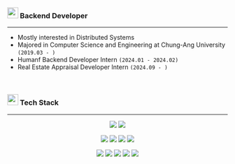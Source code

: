 
<p align="left">

<h3><img src="https://github.com/Tarikul-Islam-Anik/Animated-Fluent-Emojis/blob/master/Emojis/Hand%20gestures/Eyes.png" width="25" height="25" />  Backend Developer</h3>

---

- Mostly interested in Distributed Systems
- Majored in Computer Science and Engineering at Chung-Ang University `(2019.03 - )`
- Humanf Backend Developer Intern `(2024.01 - 2024.02)`
- Real Estate Appraisal Developer Intern `(2024.09 - )`

<br/>

<h3><img src="https://github.com/Tarikul-Islam-Anik/Animated-Fluent-Emojis/blob/master/Emojis/Travel%20and%20places/Rocket.png" width="25" height="25"/> Tech Stack </h3>

---

<div align="center">

  <p>
    <img src="https://img.shields.io/badge/-Java-ED8B00?style=flat&logo=openjdk&logoColor=black"/>
    <img src="https://img.shields.io/badge/-Spring%20boot-6DB33F?style=flat&logo=Spring%20boot&logoColor=white"/>
<!--     <img src="https://img.shields.io/badge/-Python-14354C?style=flat&logo=Python&logoColor=white"/> -->
  </p>

  <p>
<!--     <img src="https://img.shields.io/badge/-Django-grey?style=flat&logo=Django&logoColor=white"/> -->
<!--     <img src="https://img.shields.io/badge/-Flutter-02569B?style=flat&logo=Flutter&logoColor=white"/> -->
  </p>

  <p>
    <img src="https://img.shields.io/badge/-mysql-%2300f.svg?style=flat&logo=mysql&logoColor=white"/>
<!--     <img src="https://img.shields.io/badge/-MariaDB-003545?style=flat&logo=MariaDB&logoColor=white"/> -->
<!--     <img src="https://img.shields.io/badge/-MongoDB-4EA94B?style=flat&logo=MongoDB&logoColor=white"/> -->
    <img src="https://img.shields.io/badge/-PostgreSQL-4169E1?style=flat&logo=PostgreSQL&logoColor=white"/>
    <img src="https://img.shields.io/badge/-Redis-FF4438?style=flat&logo=Redis&logoColor=white"/>
    <img src="https://img.shields.io/badge/-Apache Kafka-231F20?style=flat&logo=apachekafka&logoColor=white"/>
  </p>

  <p>
    <img src="https://img.shields.io/badge/Amazon_AWS-232F3E?style=flat&logo=amazon&logoColor=white"/>
    <img src="https://img.shields.io/badge/GitHub_Actions-2088FF?style=flat&logo=github-actions&logoColor=white"/>
    <img src="https://img.shields.io/badge/docker-%230db7ed.svg?style=flat&logo=docker&logoColor=white"/>
    <img src="https://img.shields.io/badge/postman-FF6C37?style=flat&logo=postman&logoColor=white"/>
    <img src="https://img.shields.io/badge/figma-F24E1E?style=flat&logo=figma&logoColor=white"/>
  </p>
</div>

</p>
